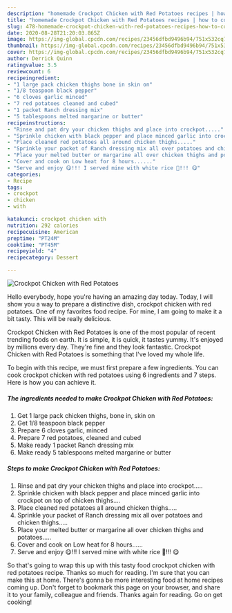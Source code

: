 ```yaml
---
description: "homemade Crockpot Chicken with Red Potatoes recipes | how to cook Crockpot Chicken with Red Potatoes"
title: "homemade Crockpot Chicken with Red Potatoes recipes | how to cook Crockpot Chicken with Red Potatoes"
slug: 478-homemade-crockpot-chicken-with-red-potatoes-recipes-how-to-cook-crockpot-chicken-with-red-potatoes
date: 2020-08-28T21:20:03.865Z
image: https://img-global.cpcdn.com/recipes/23456dfbd9496b94/751x532cq70/crockpot-chicken-with-red-potatoes-recipe-main-photo.jpg
thumbnail: https://img-global.cpcdn.com/recipes/23456dfbd9496b94/751x532cq70/crockpot-chicken-with-red-potatoes-recipe-main-photo.jpg
cover: https://img-global.cpcdn.com/recipes/23456dfbd9496b94/751x532cq70/crockpot-chicken-with-red-potatoes-recipe-main-photo.jpg
author: Derrick Quinn
ratingvalue: 3.5
reviewcount: 6
recipeingredient:
- "1 large pack chicken thighs bone in skin on"
- "1/8 teaspoon black pepper"
- "6 cloves garlic minced"
- "7 red potatoes cleaned and cubed"
- "1 packet Ranch dressing mix"
- "5 tablespoons melted margarine or butter"
recipeinstructions:
- "Rinse and pat dry your chicken thighs and place into crockpot....."
- "Sprinkle chicken with black pepper and place minced garlic into crockpot on top of chicken thighs...."
- "Place cleaned red potatoes all around chicken thighs....."
- "Sprinkle your packet of Ranch dressing mix all over potatoes and chicken thighs....."
- "Place your melted butter or margarine all over chicken thighs and potatoes....."
- "Cover and cook on Low heat for 8 hours......"
- "Serve and enjoy 😋!!! I served mine with white rice 🍚!!! 😋"
categories:
- Recipe
tags:
- crockpot
- chicken
- with

katakunci: crockpot chicken with 
nutrition: 292 calories
recipecuisine: American
preptime: "PT24M"
cooktime: "PT45M"
recipeyield: "4"
recipecategory: Dessert

---
```



![Crockpot Chicken with Red Potatoes](https://img-global.cpcdn.com/recipes/23456dfbd9496b94/751x532cq70/crockpot-chicken-with-red-potatoes-recipe-main-photo.jpg)

Hello everybody, hope you're having an amazing day today. Today, I will show you a way to prepare a distinctive dish, crockpot chicken with red potatoes. One of my favorites food recipe. For mine, I am going to make it a bit tasty. This will be really delicious.

Crockpot Chicken with Red Potatoes is one of the most popular of recent trending foods on earth. It is simple, it is quick, it tastes yummy. It's enjoyed by millions every day. They're fine and they look fantastic. Crockpot Chicken with Red Potatoes is something that I've loved my whole life.




To begin with this recipe, we must first prepare a few ingredients. You can cook crockpot chicken with red potatoes using 6 ingredients and 7 steps. Here is how you can achieve it.

<!--inarticleads1-->

##### The ingredients needed to make Crockpot Chicken with Red Potatoes:

1. Get 1 large pack chicken thighs, bone in, skin on
1. Get 1/8 teaspoon black pepper
1. Prepare 6 cloves garlic, minced
1. Prepare 7 red potatoes, cleaned and cubed
1. Make ready 1 packet Ranch dressing mix
1. Make ready 5 tablespoons melted margarine or butter




<!--inarticleads2-->

##### Steps to make Crockpot Chicken with Red Potatoes:

1. Rinse and pat dry your chicken thighs and place into crockpot.....
1. Sprinkle chicken with black pepper and place minced garlic into crockpot on top of chicken thighs....
1. Place cleaned red potatoes all around chicken thighs.....
1. Sprinkle your packet of Ranch dressing mix all over potatoes and chicken thighs.....
1. Place your melted butter or margarine all over chicken thighs and potatoes.....
1. Cover and cook on Low heat for 8 hours......
1. Serve and enjoy 😋!!! I served mine with white rice 🍚!!! 😋




So that's going to wrap this up with this tasty food crockpot chicken with red potatoes recipe. Thanks so much for reading. I'm sure that you can make this at home. There's gonna be more interesting food at home recipes coming up. Don't forget to bookmark this page on your browser, and share it to your family, colleague and friends. Thanks again for reading. Go on get cooking!
